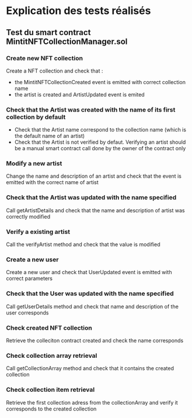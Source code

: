 # Explication des tests réalisés

## Test du smart contract MintitNFTCollectionManager.sol

### Create new NFT collection

Create a NFT collection and check that :

- the MintitNFTCollectionCreated event is emitted with correct collection name
- the artist is created and ArtistUpdated event is emited

### Check that the Artist was created with the name of its first collection by default

- Check that the Artist name correspond to the collection name (which is the default name of an artist)
- Check that the Artist is not verified by defaut. Verifying an artist should be a manual smart contract call done by the owner of the contract only

### Modify a new artist

Change the name and description of an artist and check that the event is emitted with the correct name of artist

### Check that the Artist was updated with the name specified

Call getArtistDetails and check that the name and description of artist was correctly modified

### Verify a existing artist

Call the verifyArtist method and check that the value is modified

### Create a new user

Create a new user and check that UserUpdated event is emitted with correct parameters

### Check that the User was updated with the name specified

Call getUserDetails method and check that name and description of the user corresponds

### Check created NFT collection

Retrieve the colleciton contract created and check the name corresponds

### Check collection array retrieval

Call getCollectionArray method and check that it contains the created collection

### Check collection item retrieval

Retrieve the first collection adress from the collectionArray and verify it corresponds to the created collection
